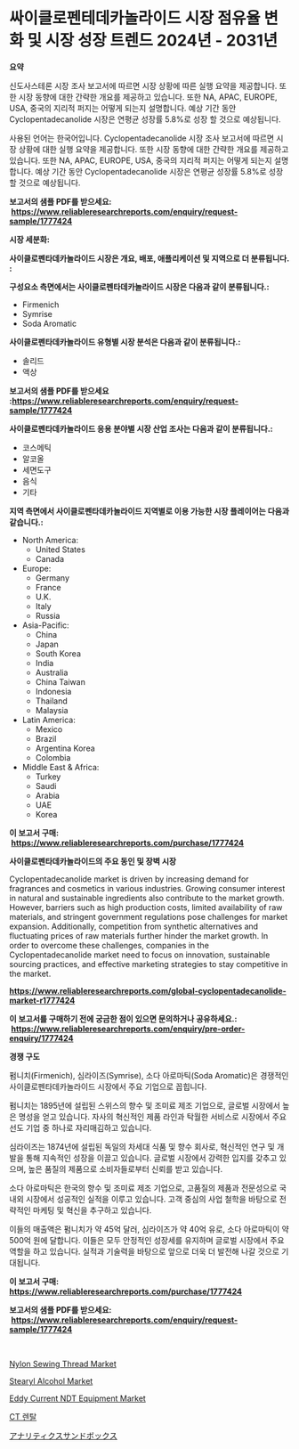<p><h1>싸이클로펜테데카놀라이드 시장 점유율 변화 및 시장 성장 트렌드 2024년 - 2031년</h1></p><p><strong>요약</strong></p>
<p><p>신도사스테론 시장 조사 보고서에 따르면 시장 상황에 따른 실행 요약을 제공합니다. 또한 시장 동향에 대한 간략한 개요를 제공하고 있습니다. 또한 NA, APAC, EUROPE, USA, 중국의 지리적 퍼지는 어떻게 되는지 설명합니다. 예상 기간 동안 Cyclopentadecanolide 시장은 연평균 성장률 5.8%로 성장 할 것으로 예상됩니다.</p><p>사용된 언어는 한국어입니다. Cyclopentadecanolide 시장 조사 보고서에 따르면 시장 상황에 대한 실행 요약을 제공합니다. 또한 시장 동향에 대한 간략한 개요를 제공하고 있습니다. 또한 NA, APAC, EUROPE, USA, 중국의 지리적 퍼지는 어떻게 되는지 설명합니다. 예상 기간 동안 Cyclopentadecanolide 시장은 연평균 성장률 5.8%로 성장 할 것으로 예상됩니다.</p></p>
<p><strong>보고서의 샘플 PDF를 받으세요: &nbsp;<a href="https://www.reliableresearchreports.com/enquiry/request-sample/1777424">https://www.reliableresearchreports.com/enquiry/request-sample/1777424</a></strong></p>
<p><strong>시장 세분화:</strong></p>
<p><strong> 사이클로펜타데카놀라이드 시장은 개요, 배포, 애플리케이션 및 지역으로 더 분류됩니다. :</strong></p>
<p><strong>구성요소 측면에서는 사이클로펜타데카놀라이드 시장은 다음과 같이 분류됩니다.:</strong></p>
<p><ul><li>Firmenich</li><li>Symrise</li><li>Soda Aromatic</li></ul></p>
<p><strong> 사이클로펜타데카놀라이드 유형별 시장 분석은 다음과 같이 분류됩니다.:</strong></p>
<p><ul><li>솔리드</li><li>액상</li></ul></p>
<p><strong>보고서의 샘플 PDF를 받으세요 :<a href="https://www.reliableresearchreports.com/enquiry/request-sample/1777424">https://www.reliableresearchreports.com/enquiry/request-sample/1777424</a></strong></p>
<p><strong> 사이클로펜타데카놀라이드 응용 분야별 시장 산업 조사는 다음과 같이 분류됩니다.:</strong></p>
<p><ul><li>코스메틱</li><li>알코올</li><li>세면도구</li><li>음식</li><li>기타</li></ul></p>
<p><strong>지역 측면에서 사이클로펜타데카놀라이드 지역별로 이용 가능한 시장 플레이어는 다음과 같습니다.:</strong></p>
<p><ul>
    <li>
        North America:
        <ul>
            <li>United States</li>
            <li>Canada</li>
        </ul>
    </li>
    <li>
        Europe:
        <ul>
            <li>Germany</li>
            <li>France</li>
            <li>U.K.</li>
            <li>Italy</li>
            <li>Russia</li>
        </ul>
    </li>
    <li>
        Asia-Pacific:
        <ul>
            <li>China</li>
            <li>Japan</li>
            <li>South Korea</li>
            <li>India</li>
            <li>Australia</li>
            <li>China Taiwan</li>
            <li>Indonesia</li>
            <li>Thailand</li>
            <li>Malaysia</li>
        </ul>
    </li>
    <li>
        Latin America:
        <ul>
            <li>Mexico</li>
            <li>Brazil</li>
            <li>Argentina Korea</li>
            <li>Colombia</li>
        </ul>
    </li>
    <li>
        Middle East & Africa:
        <ul>
            <li>Turkey</li>
            <li>Saudi</li>
            <li>Arabia</li>
            <li>UAE</li>
            <li>Korea</li>
        </ul>
    </li>
    </ul></p>
<p><strong>이 보고서 구매: &nbsp;<a href="https://www.reliableresearchreports.com/purchase/1777424">https://www.reliableresearchreports.com/purchase/1777424</a></strong></p>
<p><strong>사이클로펜타데카놀라이드의 주요 동인 및 장벽 시장</strong></p>
<p><p>Cyclopentadecanolide market is driven by increasing demand for fragrances and cosmetics in various industries. Growing consumer interest in natural and sustainable ingredients also contribute to the market growth. However, barriers such as high production costs, limited availability of raw materials, and stringent government regulations pose challenges for market expansion. Additionally, competition from synthetic alternatives and fluctuating prices of raw materials further hinder the market growth. In order to overcome these challenges, companies in the Cyclopentadecanolide market need to focus on innovation, sustainable sourcing practices, and effective marketing strategies to stay competitive in the market.</p></p>
<p><strong><a href="https://www.reliableresearchreports.com/global-cyclopentadecanolide-market-r1777424">https://www.reliableresearchreports.com/global-cyclopentadecanolide-market-r1777424</a></strong></p>
<p><strong>이 보고서를 구매하기 전에 궁금한 점이 있으면 문의하거나 공유하세요.: &nbsp;<a href="https://www.reliableresearchreports.com/enquiry/pre-order-enquiry/1777424">https://www.reliableresearchreports.com/enquiry/pre-order-enquiry/1777424</a></strong></p>
<p><strong>경쟁 구도</strong></p>
<p><p>펌니치(Firmenich), 심라이즈(Symrise), 소다 아로마틱(Soda Aromatic)은 경쟁적인 사이클로펜타데카놀라이드 시장에서 주요 기업으로 꼽힙니다. </p><p>펌니치는 1895년에 설립된 스위스의 향수 및 조미료 제조 기업으로, 글로벌 시장에서 높은 명성을 얻고 있습니다. 자사의 혁신적인 제품 라인과 탁월한 서비스로 시장에서 주요 선도 기업 중 하나로 자리매김하고 있습니다. </p><p>심라이즈는 1874년에 설립된 독일의 차세대 식품 및 향수 회사로, 혁신적인 연구 및 개발을 통해 지속적인 성장을 이끌고 있습니다. 글로벌 시장에서 강력한 입지를 갖추고 있으며, 높은 품질의 제품으로 소비자들로부터 신뢰를 받고 있습니다. </p><p>소다 아로마틱은 한국의 향수 및 조미료 제조 기업으로, 고품질의 제품과 전문성으로 국내외 시장에서 성공적인 실적을 이루고 있습니다. 고객 중심의 사업 철학을 바탕으로 전략적인 마케팅 및 혁신을 추구하고 있습니다.</p><p>이들의 매출액은 펌니치가 약 45억 달러, 심라이즈가 약 40억 유로, 소다 아로마틱이 약 500억 원에 달합니다. 이들은 모두 안정적인 성장세를 유지하며 글로벌 시장에서 주요 역할을 하고 있습니다. 실적과 기술력을 바탕으로 앞으로 더욱 더 발전해 나갈 것으로 기대됩니다.</p></p>
<p><strong>이 보고서 구매: &nbsp; <a href="https://www.reliableresearchreports.com/purchase/1777424">https://www.reliableresearchreports.com/purchase/1777424</a></strong></p>
<p><strong>보고서의 샘플 PDF를 받으세요: &nbsp;<a href="https://www.reliableresearchreports.com/enquiry/request-sample/1777424">https://www.reliableresearchreports.com/enquiry/request-sample/1777424</a></strong><strong></strong></p>
<p>&nbsp;</p>
<p><p><a href="https://issuu.com/reportprime-2/docs/nylon-sewing-thread-market-size-2030.pptx">Nylon Sewing Thread Market</a></p><p><a href="https://issuu.com/reportprime-2/docs/stearyl-alcohol-market-size-2030.pptx">Stearyl Alcohol Market</a></p><p><a href="https://github.com/bmorecock/Market-Research-Report-List-2/blob/main/eddy-current-ndt-equipment-market.md">Eddy Current NDT Equipment Market</a></p><p><a href="https://medium.com/@vallieemard2023/ct-%EC%9E%84%EB%8C%80-%EC%8B%9C%EC%9E%A5-%EC%A1%B0%EC%82%AC-%EB%B3%B4%EA%B3%A0%EC%84%9C-%EC%97%AD%EC%82%AC-%EB%B0%8F-2024%EB%85%84%EB%B6%80%ED%84%B0-2031%EB%85%84%EA%B9%8C%EC%A7%80%EC%9D%98-%EC%98%88%EC%B8%A1-ca4877205ab7">CT 렌탈</a></p><p><a href="https://medium.com/@joanne.scott9078/%E3%82%A2%E3%83%8A%E3%83%AA%E3%83%86%E3%82%A3%E3%82%AF%E3%82%B9%E3%82%B5%E3%83%B3%E3%83%89%E3%83%9C%E3%83%83%E3%82%AF%E3%82%B9%E5%B8%82%E5%A0%B4%E8%A6%8F%E6%A8%A1%E3%81%AF-%E3%82%B0%E3%83%AD%E3%83%BC%E3%83%90%E3%83%AB%E7%94%A3%E6%A5%AD%E3%81%AB%E3%81%8A%E3%81%91%E3%82%8B%E6%9C%80%E9%81%A9%E3%81%AA%E3%83%9E%E3%83%BC%E3%82%B1%E3%83%86%E3%82%A3%E3%83%B3%E3%82%B0%E3%83%81%E3%83%A3%E3%83%B3%E3%83%8D%E3%83%AB%E3%82%92%E6%98%8E%E3%82%89%E3%81%8B%E3%81%AB%E3%81%97%E3%81%BE%E3%81%99-29b42b4ef4a6">アナリティクスサンドボックス</a></p></p>